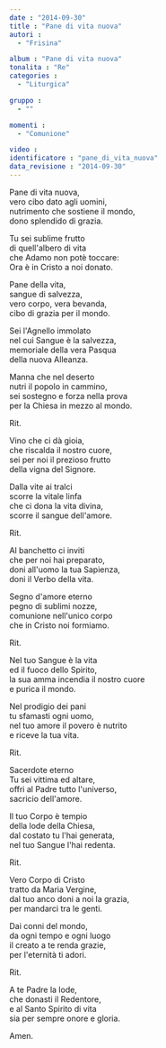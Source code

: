 ```yaml
---
date : "2014-09-30"
title : "Pane di vita nuova"
autori : 
  - "Frisina"

album : "Pane di vita nuova"
tonalita : "Re"
categories : 
  - "Liturgica"

gruppo : 
  - ""

momenti : 
  - "Comunione"

video : 
identificatore : "pane_di_vita_nuova"
data_revisione : "2014-09-30"
---
```

  
  
Pane di vita nuova,   
vero cibo dato agli uomini,  
nutrimento che sostiene il mondo,   
dono  splendido  di grazia.  
  
  
Tu sei sublime frutto   
di quell'albero di vita  
che Adamo non potè toccare:  
Ora è in  Cristo a noi donato.  
  
  
Pane della vita,   
sangue di salvezza,  
vero corpo, vera bevanda,  
cibo di grazia per il mondo.  
  
  
Sei l'Agnello immolato  
nel cui Sangue è la salvezza,  
memoriale della vera Pasqua  
della nuova Alleanza.  
  
  
Manna che nel deserto  
nutri il popolo in cammino,  
sei sostegno e forza nella prova  
per la Chiesa in mezzo al mondo.  
  
  
Rit.   
  
  
Vino che ci dà gioia,  
che riscalda il nostro cuore,  
sei per noi il prezioso frutto  
della vigna del Signore.  
  
  
Dalla vite ai tralci  
scorre la vitale linfa  
che ci dona la vita divina,  
scorre il sangue dell'amore.  
  
  
Rit.   
  
  
Al banchetto ci inviti  
che per noi hai preparato,  
doni all'uomo la tua Sapienza,  
doni il Verbo della vita.  
  
  
Segno d'amore eterno  
pegno di sublimi nozze,  
comunione nell'unico corpo  
che in Cristo noi formiamo.  
  
  
Rit.   
  
  
Nel tuo Sangue è la vita  
ed il fuoco dello Spirito,  
la sua amma incendia il nostro cuore   
e purica il mondo.  
  
  
Nel prodigio dei pani  
tu sfamasti ogni uomo,  
nel tuo amore il povero è nutrito  
e riceve la tua vita.  
  
  
Rit.   
  
  
Sacerdote eterno  
Tu sei vittima ed altare,  
offri al Padre tutto l'universo,  
sacricio dell'amore.  
  
  
Il tuo Corpo è tempio  
della lode della Chiesa,  
dal costato tu l'hai generata,  
nel tuo Sangue l'hai redenta.  
  
  
Rit.   
  
  
Vero Corpo di Cristo  
tratto da Maria Vergine,  
dal tuo anco doni a noi la grazia,   
per mandarci tra le genti.  
  
  
Dai conni del mondo,  
da ogni tempo e ogni luogo  
il creato a te renda grazie,  
per l'eternità ti adori.  
  
  
Rit.   
  
  
A te Padre la lode,  
che donasti il Redentore,  
e al Santo Spirito di vita   
sia per sempre onore e gloria.   
  
  
Amen.  
  

